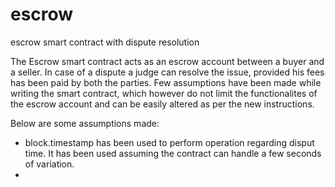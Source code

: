 # escrow
escrow smart contract with dispute resolution

The Escrow smart contract acts as an escrow account between a buyer and a seller. In case of a dispute a judge can resolve the issue, provided his fees has been paid by both the parties. 
Few assumptions have been made while writing the smart contract, which however do not limit the functionalites of the escrow account and can be easily altered as per the new instructions. 

Below are some assumptions made:
- block.timestamp has been used to perform operation regarding disput time. It has been used assuming the contract can handle a few seconds of variation.
-
